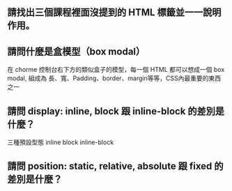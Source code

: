 ## 請找出三個課程裡面沒提到的 HTML 標籤並一一說明作用。


## 請問什麼是盒模型（box modal）
在 chorme 控制台右下方的類似盒子的模型，每一個 HTML 都可以想成一個 box modal, 組成為 長、寬、Padding、border、margin等等，CSS內最重要的東西之一

## 請問 display: inline, block 跟 inline-block 的差別是什麼？
三種預設型態
inline
block
inline-block 
## 請問 position: static, relative, absolute 跟 fixed 的差別是什麼？

